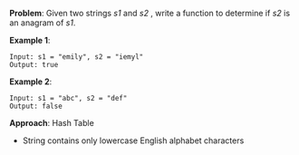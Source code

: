 **Problem**: Given two strings *s1* and *s2* , write a function to determine if *s2* is an anagram of *s1*.

**Example 1**:
```
Input: s1 = "emily", s2 = "iemyl"
Output: true
```

**Example 2**:
```
Input: s1 = "abc", s2 = "def"
Output: false
```

**Approach**: Hash Table
* String contains only lowercase English alphabet characters
